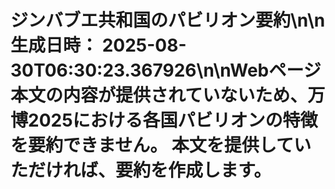 # ジンバブエ共和国のパビリオン要約\n\n**生成日時：** 2025-08-30T06:30:23.367926\n\nWebページ本文の内容が提供されていないため、万博2025における各国パビリオンの特徴を要約できません。  本文を提供していただければ、要約を作成します。